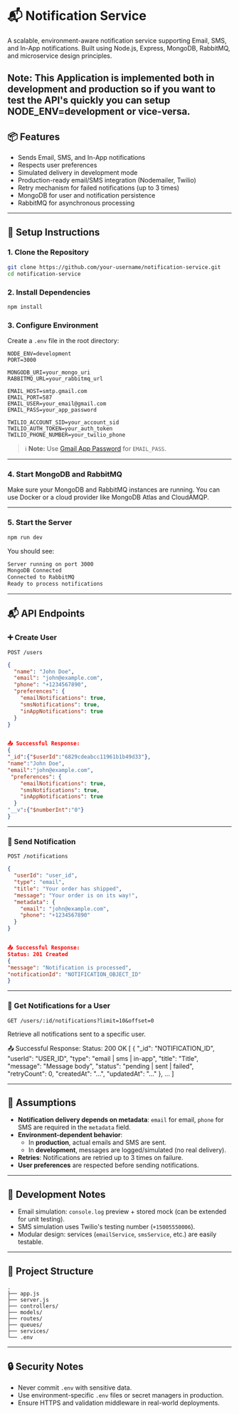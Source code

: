 # 📬 Notification Service

A scalable, environment-aware notification service supporting Email, SMS, and In-App notifications. Built using Node.js, Express, MongoDB, RabbitMQ, and microservice design principles.

 **Note:** This Application is implemented both in development and production so if you want to test the API's quickly you can setup NODE_ENV=development  or vice-versa.
---

## 📦 Features

- Sends Email, SMS, and In-App notifications
- Respects user preferences
- Simulated delivery in development mode
- Production-ready email/SMS integration (Nodemailer, Twilio)
- Retry mechanism for failed notifications (up to 3 times)
- MongoDB for user and notification persistence
- RabbitMQ for asynchronous processing

---

## 🚀 Setup Instructions

### 1. Clone the Repository

```bash
git clone https://github.com/your-username/notification-service.git
cd notification-service
```

### 2. Install Dependencies

```bash
npm install
```

### 3. Configure Environment

Create a `.env` file in the root directory:

```env
NODE_ENV=development
PORT=3000

MONGODB_URI=your_mongo_uri
RABBITMQ_URL=your_rabbitmq_url

EMAIL_HOST=smtp.gmail.com
EMAIL_PORT=587
EMAIL_USER=your_email@gmail.com
EMAIL_PASS=your_app_password

TWILIO_ACCOUNT_SID=your_account_sid
TWILIO_AUTH_TOKEN=your_auth_token
TWILIO_PHONE_NUMBER=your_twilio_phone
```

> ℹ️ **Note:** Use [Gmail App Password](https://support.google.com/accounts/answer/185833?hl=en) for `EMAIL_PASS`.

---

### 4. Start MongoDB and RabbitMQ

Make sure your MongoDB and RabbitMQ instances are running. You can use Docker or a cloud provider like MongoDB Atlas and CloudAMQP.

---

### 5. Start the Server

```bash
npm run dev
```

You should see:

```bash
Server running on port 3000
MongoDB Connected
Connected to RabbitMQ
Ready to process notifications
```

---

## 📬 API Endpoints

### ➕ Create User

```
POST /users
```

```json
{
  "name": "John Doe",
  "email": "john@example.com",
  "phone": "+1234567890",
  "preferences": {
    "emailNotifications": true,
    "smsNotifications": true,
    "inAppNotifications": true
  }
}


📤 Successful Response:
{
"_id":{"$userId":"6829cdeabcc11961b1b49d33"},
"name":"John Doe",
"email":"john@example.com",
 "preferences": {
    "emailNotifications": true,
    "smsNotifications": true,
    "inAppNotifications": true
  }
"__v":{"$numberInt":"0"}
}
```

---

### 🔔 Send Notification

```
POST /notifications
```

```json
{
  "userId": "user_id",
  "type": "email",
  "title": "Your order has shipped",
  "message": "Your order is on its way!",
  "metadata": {
    "email": "john@example.com",
    "phone": "+1234567890"
  }
}


📤 Successful Response:
Status: 201 Created
{
"message": "Notification is processed",
"notificationId": "NOTIFICATION_OBJECT_ID"
}
```

---

### 📃 Get Notifications for a User

```
GET /users/:id/notifications?limit=10&offset=0
```
Retrieve all notifications sent to a specific user.


📤 Successful Response:
Status: 200 OK
[
{
"_id": "NOTIFICATION_ID",
"userId": "USER_ID",
"type": "email | sms | in-app",
"title": "Title",
"message": "Message body",
"status": "pending | sent | failed",
"retryCount": 0,
"createdAt": "...",
"updatedAt": "..."
},
...
]

---

## 🧠 Assumptions

- **Notification delivery depends on metadata**: `email` for email, `phone` for SMS are required in the `metadata` field.
- **Environment-dependent behavior**:
  - In **production**, actual emails and SMS are sent.
  - In **development**, messages are logged/simulated (no real delivery).
- **Retries**: Notifications are retried up to 3 times on failure.
- **User preferences** are respected before sending notifications.

---

## 🧪 Development Notes

- Email simulation: `console.log` preview + stored mock (can be extended for unit testing).
- SMS simulation uses Twilio's testing number (`+15005550006`).
- Modular design: services (`emailService`, `smsService`, etc.) are easily testable.

---

## 📁 Project Structure

```
.
├── app.js
├── server.js
├── controllers/
├── models/
├── routes/
├── queues/
├── services/
└── .env
```

---

## 🔒 Security Notes

- Never commit `.env` with sensitive data.
- Use environment-specific `.env` files or secret managers in production.
- Ensure HTTPS and validation middleware in real-world deployments.